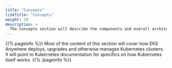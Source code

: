 ```yaml
---
title: "Concepts"
linkTitle: "Concepts"
weight: 20
description: >
  The Concepts section will describe the components and overall architecture of EKS Anywhere.
---
```


{{% pageinfo %}}
Most of the content of this section will cover how EKS Anywhere deploys, upgrades and otherwise manages Kubernetes clusters. It will point to Kubernetes documentation for specifics on how Kubernetes itself works.
{{% /pageinfo %}}

